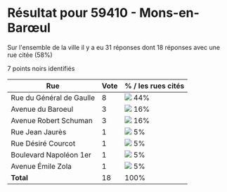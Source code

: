 # Résultat pour 59410 - Mons-en-Barœul

Sur l'ensemble de la ville il y a eu 31 réponses dont 18 réponses avec une rue citée (58%)

7 points noirs identifiés

| Rue | Vote | % / les rues cités|
|-----|------|-------------------|
| Rue du Général de Gaulle | 8 | <img src="../../img/bar_44.gif" />&nbsp;44%|
| Avenue du Baroeul | 3 | <img src="../../img/bar_16.gif" />&nbsp;16%|
| Avenue Robert Schuman | 3 | <img src="../../img/bar_16.gif" />&nbsp;16%|
| Rue Jean Jaurès | 1 | <img src="../../img/bar_5.gif" />&nbsp;5%|
| Rue Désiré Courcot | 1 | <img src="../../img/bar_5.gif" />&nbsp;5%|
| Boulevard Napoléon 1er | 1 | <img src="../../img/bar_5.gif" />&nbsp;5%|
| Avenue Émile Zola | 1 | <img src="../../img/bar_5.gif" />&nbsp;5%|
| **Total** | 18 | 100%|
